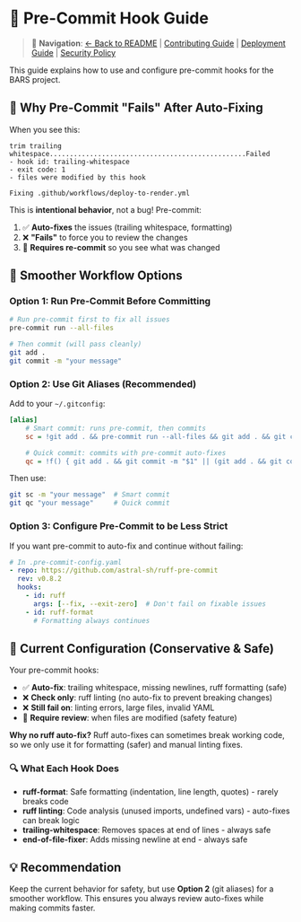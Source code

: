 # 🔧 Pre-Commit Hook Guide

> 📖 **Navigation**: [← Back to README](../README.md) | [Contributing Guide](1_CONTRIBUTING.md) | [Deployment Guide](2_DEPLOYMENT.md) | [Security Policy](3_SECURITY.md)

This guide explains how to use and configure pre-commit hooks for the BARS project.

## 🤔 Why Pre-Commit "Fails" After Auto-Fixing

When you see this:
```
trim trailing whitespace.................................................Failed
- hook id: trailing-whitespace
- exit code: 1
- files were modified by this hook

Fixing .github/workflows/deploy-to-render.yml
```

This is **intentional behavior**, not a bug! Pre-commit:
1. ✅ **Auto-fixes** the issues (trailing whitespace, formatting)
2. ❌ **"Fails"** to force you to review the changes
3. 🔄 **Requires re-commit** so you see what was changed

## 🚀 Smoother Workflow Options

### Option 1: Run Pre-Commit Before Committing
```bash
# Run pre-commit first to fix all issues
pre-commit run --all-files

# Then commit (will pass cleanly)
git add .
git commit -m "your message"
```

### Option 2: Use Git Aliases (Recommended)
Add to your `~/.gitconfig`:
```ini
[alias]
    # Smart commit: runs pre-commit, then commits
    sc = !git add . && pre-commit run --all-files && git add . && git commit

    # Quick commit: commits with pre-commit auto-fixes
    qc = !f() { git add . && git commit -m "$1" || (git add . && git commit -m "$1"); }; f
```

Then use:
```bash
git sc -m "your message"  # Smart commit
git qc "your message"     # Quick commit
```

### Option 3: Configure Pre-Commit to be Less Strict

If you want pre-commit to auto-fix and continue without failing:

```yaml
# In .pre-commit-config.yaml
- repo: https://github.com/astral-sh/ruff-pre-commit
  rev: v0.8.2
  hooks:
    - id: ruff
      args: [--fix, --exit-zero]  # Don't fail on fixable issues
    - id: ruff-format
      # Formatting always continues
```

## 🎯 Current Configuration (Conservative & Safe)

Your pre-commit hooks:
- ✅ **Auto-fix**: trailing whitespace, missing newlines, ruff formatting (safe)
- ❌ **Check only**: ruff linting (no auto-fix to prevent breaking changes)
- ❌ **Still fail on**: linting errors, large files, invalid YAML
- 🔄 **Require review**: when files are modified (safety feature)

**Why no ruff auto-fix?** Ruff auto-fixes can sometimes break working code, so we only use it for formatting (safer) and manual linting fixes.

### 🔍 What Each Hook Does

- **ruff-format**: Safe formatting (indentation, line length, quotes) - rarely breaks code
- **ruff linting**: Code analysis (unused imports, undefined vars) - auto-fixes can break logic
- **trailing-whitespace**: Removes spaces at end of lines - always safe
- **end-of-file-fixer**: Adds missing newline at end - always safe

## 💡 Recommendation

Keep the current behavior for safety, but use **Option 2** (git aliases) for a smoother workflow. This ensures you always review auto-fixes while making commits faster.
